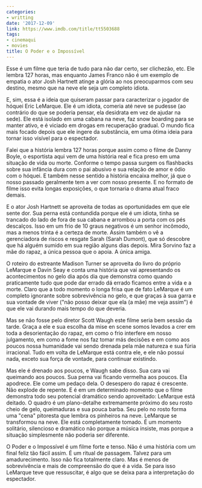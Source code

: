 ```yaml
---
categories:
- writting
date: '2017-12-09'
link: https://www.imdb.com/title/tt5503688
tags:
- cinemaqui
- movies
title: O Poder e o Impossível
---
```


Esse é um filme que teria de tudo para não dar certo, ser clichezão, etc. Ele lembra 127 horas, mas enquanto James Franco não é um exemplo de empatia o ator Josh Hartnett atinge a glória ao nos preocuparmos com seu destino, mesmo que na neve ele seja um completo idiota.

E, sim, essa é a ideia que quiseram passar para caracterizar o jogador de hóquei Eric LeMarque. Ele é um idiota, comeria até neve se pudesse (ao contrário do que se poderia pensar, ela desidrata em vez de ajudar na sede). Ele está isolado em uma cabana na neve, faz snow boarding para se manter ativo, e é viciado em drogas em recuperação gradual. O mundo fica mais focado depois que ele ingere da substância, em uma ótima ideia para tornar isso visível para o espectador.

Falei que a história lembra 127 horas porque assim como o filme de Danny Boyle, o esportista aqui vem de uma história real e fica preso em uma situação de vida ou morte. Conforme o tempo passa surgem os flashbacks sobre sua infância dura com o pai abusivo e sua relação de amor e ódio com o hóquei. E também nesse sentido a história encaixa melhor, já que o nosso passado geralmente tem a ver com nosso presente. E no formato de filme isso evita longas exposições, o que tornaria o drama atual fraco demais.

E o ator Josh Hartnett se aproveita de todas as oportunidades em que ele sente dor. Sua perna está contundida porque ele é um idiota, tinha se trancado do lado de fora de sua cabana e arrombou a porta com os pés descalços. Isso em um frio de 10 graus negativos é um senhor incômodo, mas a menos trinta é a certeza de morte. Assim também o vê a gerenciadora de riscos e resgate Sarah (Sarah Dumont), que só descobre que há alguém sumido em sua região alguns dias depois. Mira Sorvino faz a mãe do rapaz, a única pessoa que o apoia. A única amiga.

O roteiro do estreante Madison Turner se aproveita do livro do próprio LeMarque e Davin Seay e conta uma história que vai apresentando os acontecimentos no gelo dia após dia que demonstra como quando praticamente tudo que pode dar errado dá errado ficamos entre a vida e a morte. Claro que a todo momento o longa frisa que de fato LeMarque é um completo ignorante sobre sobrevivência no gelo, e que graças à sua garra e sua vontade de viver ("não posso deixar que ela (a mãe) me veja assim") é que ele vai durando mais tempo do que deveria.

Mas se não fosse pelo diretor Scott Waugh este filme seria bem sessão da tarde. Graça a ele e sua escolha da mise en scene somos levados a crer em toda a desorientação do rapaz, em como o frio interfere em nosso julgamento, em como a fome nos faz tomar más decisões e em como aos poucos nossa humanidade vai sendo drenada pela mãe natureza e sua fúria irracional. Tudo em volta de LeMarque está contra ele, e ele não possui nada, exceto sua força de vontade, para continuar existindo.

Mas ele é drenado aos poucos, e Waugh sabe disso. Sua cara vai queimando aos poucos. Sua perna vai ficando vermelha aos poucos. Ela apodrece. Ele come um pedaço dela. O desespero do rapaz é crescente. Não explode de repente. E é em um determinado momento que o filme demonstra todo seu potencial dramático sendo aproveitado: LeMarque está deitado. O quadro é um plano-detalhe extremamente próximo do seu rosto cheio de gelo, queimaduras e sua pouca barba. Seu pelo no rosto forma uma "cena" pitoresta que lembra os pinheiros na neve. LeMarque se transformou na neve. Ele está completamente tomado. É um momento solitário, silencioso e dramático não porque a música insiste, mas porque a situação simplesmente não poderia ser diferente.

O Poder e o Impossível é um filme forte e tenso. Não é uma história com um final feliz tão fácil assim. É um ritual de passagem. Talvez para um amadurecimento. Isso não fica totalmente claro. Mas é menos de sobrevivência e mais de compreensão do que é a vida. Se para isso LeMarque teve que ressuscitar, é algo que se deixa para a interpretação do espectador.